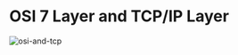 # OSI 7 Layer and TCP/IP Layer

![osi-and-tcp](https://github.com/YYun-D/osi-and-tcp/assets/85883811/ced67d0e-d1b7-4172-9206-6acbc7a7e54c)
